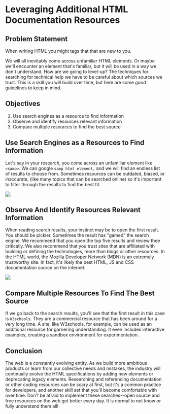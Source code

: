 # Leveraging Additional HTML Documentation Resources

## Problem Statement

When writing HTML you might tags that that are new to you.

We will all inevitably come across unfamiliar HTML elements. Or maybe we'll encounter an element
that's familiar, but it will be used in a way we don't understand. How are we going to level-up?
The techniques for searching for technical help we have to be careful about which sources we trust. This is a skill you will
build over time, but here are some good guidelines to keep in mind.

## Objectives

1. Use search engines as a resource to find information
2. Observe and identify resources relevant information
3. Compare multiple resources to find the best source


## Use Search Engines as a Resources to Find Information

Let's say in your research, you come across an unfamiliar element like `<samp>`. We can google
`samp html element,` and we will find an endless list of results to choose from. Sometimes
resources can be outdated, biased, or inaccurate, (like many topics that can be searched
online) so it's important to filter through the results to find the best fit.

![](https://curriculum-content.s3.amazonaws.com/web-development/html-element-search.png)

## Observe And Identify Resources Relevant Information

When reading search results, your instinct may be to open the first result. You should be pickier.  Sometimes the result has "gamed" the search engine. We recommend
that you open the top five results and review thee critically. We also recommend that you
trust sites that are affiliated with building or defining the technologies, more than blogs or other
resources. In the HTML world, the Mozilla Developer Network (MDN) is an extremely trustworthy site.
In fact, it's likely the best HTML, JS and CSS documentation source on the internet.

![](https://curriculum-content.s3.amazonaws.com/web-development/samp-mdn-page.png)

## Compare Multiple Resources To Find The Best Source


If we go back to the search results, you'll see that the first result in this case
is `W3schools`. They are a commercial resource that has been around for a very long time. A site, like W3schools, for example, can be used
as an additional resource for garnering understanding. It even includes interactive examples,
creating a sandbox environment for experimentation.

## Conclusion

The web is a constantly evolving entity. As we build more ambitious products or learn from
our collective needs and mistakes, the industry will continually evolve the HTML specifications
by adding new elements or deprecating legacy elements. Researching and referencing documentation
or other coding resources can be scary at first, but it's a common practice for developers,
and another skill set that you'll become comfortable with over time. Don't be afraid to implement
these searches--open source and free resources on the web get better every day. It is normal to
not know or fully understand them all!
